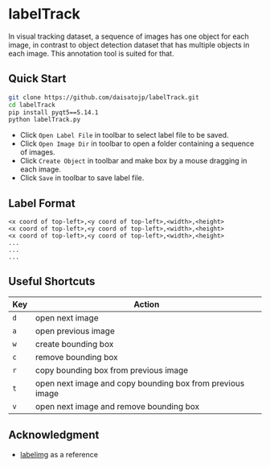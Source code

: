 # labelTrack

In visual tracking dataset, a sequence of images has one object for each image, in contrast to object detection dataset that has multiple objects in each image. This annotation tool is suited for that.

## Quick Start

```bash
git clone https://github.com/daisatojp/labelTrack.git
cd labelTrack
pip install pyqt5==5.14.1
python labelTrack.py
```

* Click `Open Label File` in toolbar to select label file to be saved.
* Click `Open Image Dir` in toolbar to open a folder containing a sequence of images.
* Click `Create Object` in toolbar and make box by a mouse dragging in each image.
* Click `Save` in toolbar to save label file.

## Label Format

```text
<x coord of top-left>,<y coord of top-left>,<width>,<height>
<x coord of top-left>,<y coord of top-left>,<width>,<height>
<x coord of top-left>,<y coord of top-left>,<width>,<height>
...
...
...
```

## Useful Shortcuts

| Key | Action |
| --- | --------------- |
| `d` | open next image |
| `a` | open previous image |
| `w` | create bounding box |
| `c` | remove bounding box |
| `r` | copy bounding box from previous image |
| `t` | open next image and copy bounding box from previous image |
| `v` | open next image and remove bounding box |

## Acknowledgment

* [labelimg](https://github.com/tzutalin/labelImg) as a reference
